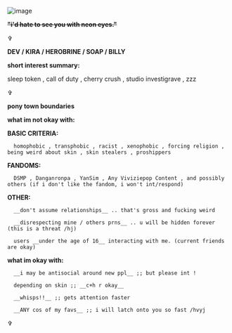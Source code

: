 ![image](https://i.pinimg.com/564x/11/7c/d7/117cd72b89a1b643f17ba8286a1ed51e.jpg)

~~**"i'd hate to see you with neon eyes."**~~

✞

**DEV / KIRA / HEROBRINE / SOAP / BILLY**

  __short interest summary:__

sleep token , call of duty , cherry crush , studio investigrave , zzz

✞

__pony town boundaries__

  __what im not okay with:__

  **BASIC CRITERIA:**

      homophobic , transphobic , racist , xenophobic , forcing religion , being weird about skin , skin stealers , proshippers

  **FANDOMS:**

      DSMP , Danganronpa , YanSim , Any Viviziepop Content , and possibly others (if i don't like the fandom, i won't int/respond)

  **OTHER:**

      __don't assume relationships__ .. that's gross and fucking weird

      __disrespecting mine / others prns__ .. u will be hidden forever (this is a threat /hj)

      users __under the age of 16__ interacting with me. (current friends are okay)

  __what im okay with:__

      __i may be antisocial around new ppl__ ;; but please int !

      depending on skin ;; __c+h r okay__

      __whisps!!__ ;; gets attention faster

      __ANY cos of my favs__ ;; i will latch onto you so fast /hvyj

✞
